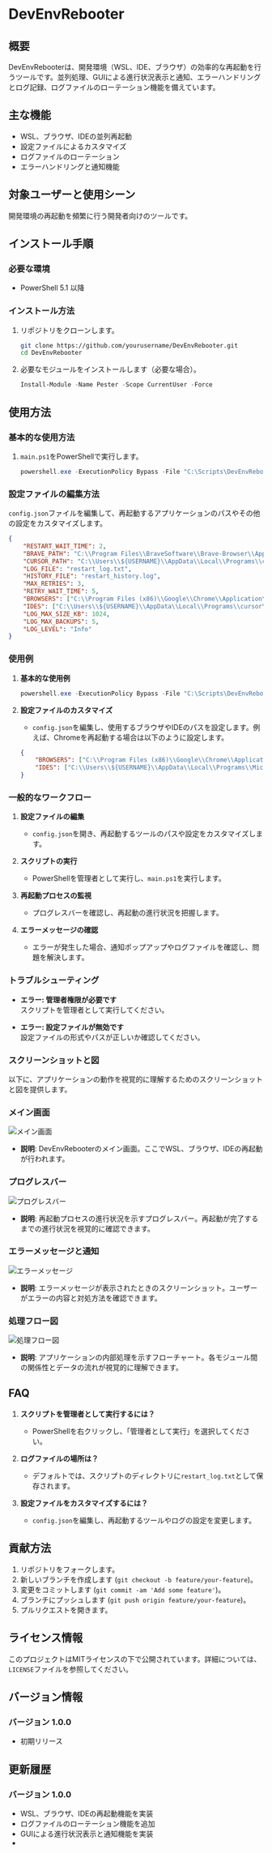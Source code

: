 
# DevEnvRebooter

## 概要
DevEnvRebooterは、開発環境（WSL、IDE、ブラウザ）の効率的な再起動を行うツールです。並列処理、GUIによる進行状況表示と通知、エラーハンドリングとログ記録、ログファイルのローテーション機能を備えています。

## 主な機能
- WSL、ブラウザ、IDEの並列再起動
- 設定ファイルによるカスタマイズ
- ログファイルのローテーション
- エラーハンドリングと通知機能

## 対象ユーザーと使用シーン
開発環境の再起動を頻繁に行う開発者向けのツールです。

## インストール手順
### 必要な環境
- PowerShell 5.1 以降

### インストール方法
1. リポジトリをクローンします。
    ```bash
    git clone https://github.com/yourusername/DevEnvRebooter.git
    cd DevEnvRebooter
    ```
2. 必要なモジュールをインストールします（必要な場合）。
    ```powershell
    Install-Module -Name Pester -Scope CurrentUser -Force
    ```

## 使用方法
### 基本的な使用方法
1. `main.ps1`をPowerShellで実行します。
    ```powershell
    powershell.exe -ExecutionPolicy Bypass -File "C:\Scripts\DevEnvRebooter\main.ps1"
    ```

### 設定ファイルの編集方法
`config.json`ファイルを編集して、再起動するアプリケーションのパスやその他の設定をカスタマイズします。

```json
{
    "RESTART_WAIT_TIME": 2,
    "BRAVE_PATH": "C:\\Program Files\\BraveSoftware\\Brave-Browser\\Application\\brave.exe",
    "CURSOR_PATH": "C:\\Users\\${USERNAME}\\AppData\\Local\\Programs\\cursor\\Cursor.exe",
    "LOG_FILE": "restart_log.txt",
    "HISTORY_FILE": "restart_history.log",
    "MAX_RETRIES": 3,
    "RETRY_WAIT_TIME": 5,
    "BROWSERS": ["C:\\Program Files (x86)\\Google\\Chrome\\Application\\chrome.exe", "C:\\Program Files (x86)\\Microsoft\\Edge\\Application\\msedge.exe"],
    "IDES": ["C:\\Users\\${USERNAME}\\AppData\\Local\\Programs\\cursor\\Cursor.exe", "C:\\Users\\${USERNAME}\\AppData\\Local\\Programs\\Microsoft VS Code\\Code.exe"],
    "LOG_MAX_SIZE_KB": 1024,
    "LOG_MAX_BACKUPS": 5,
    "LOG_LEVEL": "Info"
}
```

### 使用例
1. **基本的な使用例**
    ```powershell
    powershell.exe -ExecutionPolicy Bypass -File "C:\Scripts\DevEnvRebooter\main.ps1"
    ```

2. **設定ファイルのカスタマイズ**
    - `config.json`を編集し、使用するブラウザやIDEのパスを設定します。例えば、Chromeを再起動する場合は以下のように設定します。
    ```json
    {
        "BROWSERS": ["C:\\Program Files (x86)\\Google\\Chrome\\Application\\chrome.exe"],
        "IDES": ["C:\\Users\\${USERNAME}\\AppData\\Local\\Programs\\Microsoft VS Code\\Code.exe"]
    }
    ```

### 一般的なワークフロー
1. **設定ファイルの編集**
    - `config.json`を開き、再起動するツールのパスや設定をカスタマイズします。

2. **スクリプトの実行**
    - PowerShellを管理者として実行し、`main.ps1`を実行します。

3. **再起動プロセスの監視**
    - プログレスバーを確認し、再起動の進行状況を把握します。

4. **エラーメッセージの確認**
    - エラーが発生した場合、通知ポップアップやログファイルを確認し、問題を解決します。

### トラブルシューティング
- **エラー: 管理者権限が必要です**  
  スクリプトを管理者として実行してください。

- **エラー: 設定ファイルが無効です**  
  設定ファイルの形式やパスが正しいか確認してください。

### スクリーンショットと図
以下に、アプリケーションの動作を視覚的に理解するためのスクリーンショットと図を提供します。

### メイン画面
![メイン画面](images/main_screen.png)
- **説明**: DevEnvRebooterのメイン画面。ここでWSL、ブラウザ、IDEの再起動が行われます。

### プログレスバー
![プログレスバー](images/progress_bar.png)
- **説明**: 再起動プロセスの進行状況を示すプログレスバー。再起動が完了するまでの進行状況を視覚的に確認できます。

### エラーメッセージと通知
![エラーメッセージ](images/error_message.png)
- **説明**: エラーメッセージが表示されたときのスクリーンショット。ユーザーがエラーの内容と対処方法を確認できます。

### 処理フロー図
![処理フロー図](images/processing_flow.png)
- **説明**: アプリケーションの内部処理を示すフローチャート。各モジュール間の関係性とデータの流れが視覚的に理解できます。

## FAQ
1. **スクリプトを管理者として実行するには？**
    - PowerShellを右クリックし、「管理者として実行」を選択してください。

2. **ログファイルの場所は？**
    - デフォルトでは、スクリプトのディレクトリに`restart_log.txt`として保存されます。

3. **設定ファイルをカスタマイズするには？**
    - `config.json`を編集し、再起動するツールやログの設定を変更します。

## 貢献方法
1. リポジトリをフォークします。
2. 新しいブランチを作成します (`git checkout -b feature/your-feature`)。
3. 変更をコミットします (`git commit -am 'Add some feature'`)。
4. ブランチにプッシュします (`git push origin feature/your-feature`)。
5. プルリクエストを開きます。

## ライセンス情報
このプロジェクトはMITライセンスの下で公開されています。詳細については、`LICENSE`ファイルを参照してください。

## バージョン情報
### バージョン 1.0.0
- 初期リリース

## 更新履歴
### バージョン 1.0.0
- WSL、ブラウザ、IDEの再起動機能を実装
- ログファイルのローテーション機能を追加
- GUIによる進行状況表示と通知機能を実装
- 